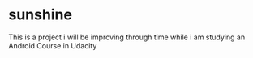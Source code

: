# sunshine
This is a project i will be improving through time while i am studying an Android Course in Udacity

